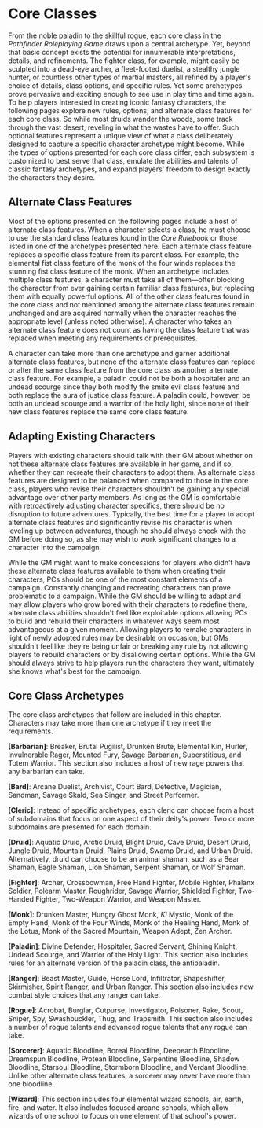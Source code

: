 # Core Classes

From the noble paladin to the skillful rogue, each core class in
the *Pathfinder Roleplaying Game* draws upon a central
archetype. Yet, beyond that basic concept exists the potential
for innumerable interpretations, details, and refinements. The
fighter class, for example, might easily be sculpted into a
dead-eye archer, a fleet-footed duelist, a stealthy jungle
hunter, or countless other types of martial masters, all refined
by a player's choice of details, class options, and specific
rules. Yet some archetypes prove pervasive and exciting enough to
see use in play time and time again. To help players interested
in creating iconic fantasy characters, the following pages
explore new rules, options, and alternate class features for each
core class. So while most druids wander the woods, some track
through the vast desert, reveling in what the wastes have to
offer. Such optional features represent a unique view of what a
class deliberately designed to capture a specific character
archetype might become. While the types of options presented for
each core class differ, each subsystem is customized to best
serve that class, emulate the abilities and talents of classic
fantasy archetypes, and expand players' freedom to design exactly
the characters they desire.

## Alternate Class Features

Most of the options presented on the following pages include a
host of alternate class features. When a character selects a
class, he must choose to use the standard class features found in
the *Core Rulebook* or those listed in one of the archetypes
presented here. Each alternate class feature replaces a specific
class feature from its parent class.  For example, the elemental
fist class feature of the monk of the four winds replaces the
stunning fist class feature of the monk. When an archetype
includes multiple class features, a character must take all of
them—often blocking the character from ever gaining certain
familiar class features, but replacing them with equally powerful
options. All of the other class features found in the core class
and not mentioned among the alternate class features remain
unchanged and are acquired normally when the character reaches
the appropriate level (unless noted otherwise). A character who
takes an alternate class feature does not count as having the
class feature that was replaced when meeting any requirements or
prerequisites.

A character can take more than one archetype and garner
additional alternate class features, but none of the alternate
class features can replace or alter the same class feature from
the core class as another alternate class feature. For example, a
paladin could not be both a hospitaler and an undead scourge
since they both modify the smite evil class feature and both
replace the aura of justice class feature. A paladin could,
however, be both an undead scourge and a warrior of the holy
light, since none of their new class features replace the same
core class feature.

## Adapting Existing Characters

Players with existing characters should talk with their GM about
whether on not these alternate class features are available in
her game, and if so, whether they can recreate their characters
to adopt them. As alternate class features are designed to be
balanced when compared to those in the core class, players who
revise their characters shouldn't be gaining any special
advantage over other party members. As long as the GM is
comfortable with retroactively adjusting character specifics,
there should be no disruption to future adventures. Typically,
the best time for a player to adopt alternate class features and
significantly revise his character is when leveling up between
adventures, though he should always check with the GM before
doing so, as she may wish to work significant changes to a
character into the campaign.

While the GM might want to make concessions for players who
didn't have these alternate class features available to them when
creating their characters, PCs should be one of the most constant
elements of a campaign. Constantly changing and recreating
characters can prove problematic to a campaign. While the GM
should be willing to adapt and may allow players who grow bored
with their characters to redefine them, alternate class abilities
shouldn't feel like exploitable options allowing PCs to build and
rebuild their characters in whatever ways seem most advantageous
at a given moment. Allowing players to remake characters in light
of newly adopted rules may be desirable on occasion, but GMs
shouldn't feel like they're being unfair or breaking any rule by
not allowing players to rebuild characters or by disallowing
certain options. While the GM should always strive to help
players run the characters they want, ultimately she knows what's
best for the campaign.

## Core Class Archetypes

The core class archetypes that follow are included in this
chapter.  Characters may take more than one archetype if they
meet the requirements.

**[Barbarian]**: Breaker, Brutal Pugilist, Drunken Brute,
Elemental Kin, Hurler, Invulnerable Rager, Mounted Fury, Savage
Barbarian, Superstitious, and Totem Warrior. This section also
includes a host of new rage powers that any barbarian can take.

**[Bard]**: Arcane Duelist, Archivist, Court Bard, Detective,
Magician, Sandman, Savage Skald, Sea Singer, and Street
Performer.

**[Cleric]**: Instead of specific archetypes, each cleric can
choose from a host of subdomains that focus on one aspect of
their deity's power. Two or more subdomains are presented for
each domain.

**[Druid]**: Aquatic Druid, Arctic Druid, Blight Druid, Cave
Druid, Desert Druid, Jungle Druid, Mountain Druid, Plains Druid,
Swamp Druid, and Urban Druid. Alternatively, druid can choose to
be an animal shaman, such as a Bear Shaman, Eagle Shaman, Lion
Shaman, Serpent Shaman, or Wolf Shaman.

**[Fighter]**: Archer, Crossbowman, Free Hand Fighter, Mobile
Fighter, Phalanx Soldier, Polearm Master, Roughrider, Savage
Warrior, Shielded Fighter, Two-Handed Fighter, Two-Weapon
Warrior, and Weapon Master.

**[Monk]**: Drunken Master, Hungry Ghost Monk, *Ki* Mystic, Monk
of the Empty Hand, Monk of the Four Winds, Monk of the Healing
Hand, Monk of the Lotus, Monk of the Sacred Mountain, Weapon
Adept, Zen Archer.

**[Paladin]**: Divine Defender, Hospitaler, Sacred Servant,
Shining Knight, Undead Scourge, and Warrior of the Holy
Light. This section also includes rules for an alternate version
of the paladin class, the antipaladin.

**[Ranger]**: Beast Master, Guide, Horse Lord, Infiltrator,
Shapeshifter, Skirmisher, Spirit Ranger, and Urban Ranger. This
section also includes new combat style choices that any ranger
can take.

**[Rogue]**: Acrobat, Burglar, Cutpurse, Investigator, Poisoner,
Rake, Scout, Sniper, Spy, Swashbuckler, Thug, and Trapsmith. This
section also includes a number of rogue talents and advanced
rogue talents that any rogue can take.

**[Sorcerer]**: Aquatic Bloodline, Boreal Bloodline, Deepearth
Bloodline, Dreamspun Bloodline, Protean Bloodline, Serpentine
Bloodline, Shadow Bloodline, Starsoul Bloodline, Stormborn
Bloodline, and Verdant Bloodline. Unlike other alternate class
features, a sorcerer may never have more than one bloodline.

**[Wizard]**: This section includes four elemental wizard
schools, air, earth, fire, and water. It also includes focused
arcane schools, which allow wizards of one school to focus on one
element of that school's power.

